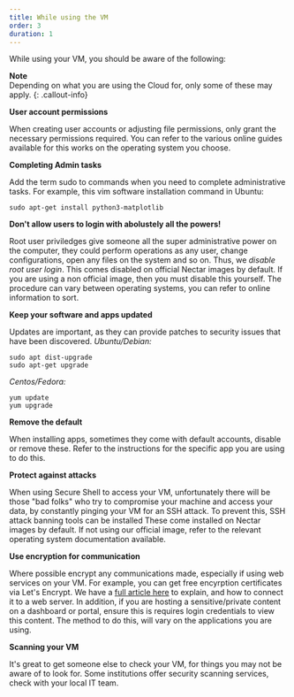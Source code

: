 ```yaml
---
title: While using the VM
order: 3
duration: 1
---
```


While using your VM, you should be aware of the following:

**Note**  
Depending on what you are using the Cloud for, only some of these may apply.
{: .callout-info}

**User account permissions**

When creating user accounts or adjusting file permissions, only grant the necessary permissions required. You can refer to the various online guides available for this works on the operating system you choose.


**Completing Admin tasks**

Add the term sudo to commands when you need to complete administrative tasks. For example, this vim software installation command in Ubuntu:
```
sudo apt-get install python3-matplotlib
```

**Don't allow users to login with abolustely all the powers!**

Root user priviledges give someone all the super administrative power on the computer, they could perform operations as any user, change configurations, open any files on the system and so on. Thus, we *disable root user login*. This comes disabled on official Nectar images by default. If you are using a non official image, then you must disable this yourself. The procedure can vary between operating systems, you can refer to online information to sort.

**Keep your software and apps updated**

Updates are important, as they can provide patches to security issues that have been discovered.
*Ubuntu/Debian:*
```
sudo apt dist-upgrade
sudo apt-get upgrade
```

*Centos/Fedora:*
```
yum update
yum upgrade
```

**Remove the default**

When installing apps, sometimes they come with default accounts, disable or remove these. Refer to the instructions for the specific app you are using to do this.

**Protect against attacks**

When using Secure Shell to access your VM, unfortunately there will be those "bad folks" who try to compromise your machine and access your data, by constantly pinging your VM for an SSH attack. To prevent this, SSH attack banning tools can be installed These come installed on Nectar images by default. If not using our official image, refer to the relevant operating system documentation available.

**Use encryption for communication**

Where possible encrypt any communications made, especially if using web services on your VM. For example, you can get free encyrption certificates via Let's Encrypt. We have a [full article here](https://support.ehelp.edu.au/support/solutions/articles/6000217026-enabling-https-on-your-nectar-instance) to explain, and how to connect it to a web server. In addition, if you are hosting a sensitive/private content on a dashboard or portal, ensure this is requires login credentials to view this content. The method to do this, will vary on the applications you are using.

**Scanning your VM**

It's great to get someone else to check your VM, for things you may not be aware of to look for. Some institutions offer security scanning services, check with your local IT team.